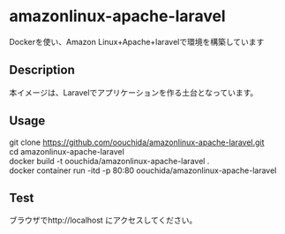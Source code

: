 amazonlinux-apache-laravel
====

Dockerを使い、Amazon Linux+Apache+laravelで環境を構築しています

## Description
本イメージは、Laravelでアプリケーションを作る土台となっています。

## Usage
git clone https://github.com/oouchida/amazonlinux-apache-laravel.git  
cd amazonlinux-apache-laravel  
docker build -t oouchida/amazonlinux-apache-laravel .  
docker container run -itd -p 80:80 oouchida/amazonlinux-apache-laravel

## Test
ブラウザでhttp://localhost にアクセスしてください。

